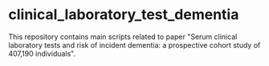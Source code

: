 # clinical_laboratory_test_dementia
This repository contains main scripts related to paper "Serum clinical laboratory tests and risk of incident dementia: a prospective cohort study of 407,190 individuals".
